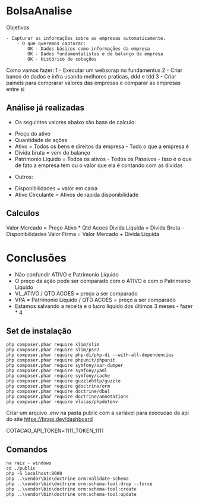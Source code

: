 BolsaAnalise
========

Objetivos

    - Capturar as informações sobre as empresas automaticamente.
        - O que queremos capturar:
            OK - Dados básicos como informações da empresa
            OK - Dados fundamentalistas e de balanço da empresa
            OK - Histórico de cotações

Como vamos fazer:
    1 - Executar um webscrap no fundamentus
    2 - Criar banco de dados e infra usando melhores praticas, ddd e tdd
    3 - Criar paineis para comprarar valores das empresas e comparar as empresas entre si


## Análise já realizadas

* Os seguintes valores abaixo são base de calculo:

 - Preço do ativo
 - Quantidade de ações
 - Ativo = Todos os bens e direitos da empresa - Tudo o que a empresa é
 - Divida bruta = vem do balanço
 - Patrimonio Liquido = Todos os ativos - Todos os Passivos - Isso é o que de fato a empresa tem ou o valor que ela é contando com as dividas

* Outros:
 - Disponibilidades = valor em caixa
 - Ativo Circulante = Ativos de rapida disponibilidade

## Calculos

Valor Mercado = Preço Ativo * Qtd Acoes
Divida Liquida = Divida Bruta - Disponibilidades
Valor Firma = Valor Mercado + Divida Liquida

# Conclusões

 * Não confundir ATIVO e Patrimonio Liquido
 * O preço da ação pode ser comparado com o ATIVO e com o Patrimonio Liquido
 * VL_ATIVO / QTD ACOES = preço a ser comparado
 * VPA = Patrimonio Liquido / QTD ACOES = preço a ser comparado
 * Estamos salvando a receita e o lucro liquido dos últimos 3 meses - fazer * 4



## Set de instalação

```
php composer.phar require slim/slim
php composer.phar require slim/psr7
php composer.phar require php-di/php-di --with-all-dependencies
php composer.phar require phpunit/phpunit
php composer.phar require symfony/var-dumper
php composer.phar require symfony/yaml
php composer.phar require symfony/cache
php composer.phar require guzzlehttp/guzzle
php composer.phar require gdoctrine/orm
php composer.phar require doctrine/dbal
php composer.phar require doctrine/annotations
php composer.phar require vlucas/phpdotenv

```

Criar um arquivo .env na pasta public com a variável para execucao da api
do site https://brapi.dev/dashboard

COTACAO_API_TOKEN=1111_TOKEN_1111

## Comandos

```
na raiz - windows
cd ./public
php -S localhost:8000
php ..\vendor\bin\doctrine orm:validate-schema
php ..\vendor\bin\doctrine orm:schema-tool:drop --force
php ..\vendor\bin\doctrine orm:schema-tool:create
php ..\vendor\bin\doctrine orm:schema-tool:update
